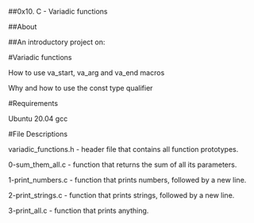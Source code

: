 ##0x10. C - Variadic functions

##About

##An introductory project on:

#Variadic functions

How to use va_start, va_arg and va_end macros

Why and how to use the const type qualifier

#Requirements

Ubuntu 20.04
gcc

#File Descriptions

variadic_functions.h - header file that contains all function prototypes.

0-sum_them_all.c - function that returns the sum of all its parameters.

1-print_numbers.c - function that prints numbers, followed by a new line.

2-print_strings.c - function that prints strings, followed by a new line.

3-print_all.c - function that prints anything.
